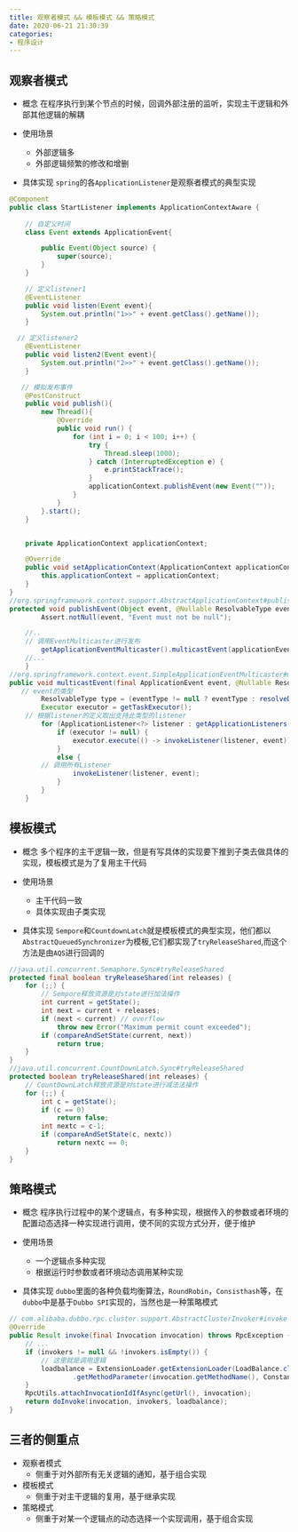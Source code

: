 ```yaml
---
title: 观察者模式 && 模板模式 && 策略模式
date: 2020-06-21 21:30:39
categories:
- 程序设计
---
```


## 观察者模式
- 概念
在程序执行到某个节点的时候，回调外部注册的监听，实现主干逻辑和外部其他逻辑的解耦

- 使用场景
  - 外部逻辑多
  - 外部逻辑频繁的修改和增删

- 具体实现
`spring`的各`ApplicationListener`是观察者模式的典型实现
```java
@Component
public class StartListener implements ApplicationContextAware {
  
    // 自定义时间
    class Event extends ApplicationEvent{

        public Event(Object source) {
            super(source);
        }
    }

    // 定义listener1
    @EventListener
    public void listen(Event event){
        System.out.println("1>>" + event.getClass().getName());
    }

  // 定义listener2
    @EventListener
    public void listen2(Event event){
        System.out.println("2>>" + event.getClass().getName());
    }

   // 模拟发布事件
    @PostConstruct
    public void publish(){
        new Thread(){
            @Override
            public void run() {
                for (int i = 0; i < 100; i++) {
                    try {
                        Thread.sleep(1000);
                    } catch (InterruptedException e) {
                        e.printStackTrace();
                    }
                    applicationContext.publishEvent(new Event(""));
                }
            }
        }.start();
    }


    private ApplicationContext applicationContext;

    @Override
    public void setApplicationContext(ApplicationContext applicationContext) throws BeansException {
        this.applicationContext = applicationContext;
    }
}
//org.springframework.context.support.AbstractApplicationContext#publishEvent
protected void publishEvent(Object event, @Nullable ResolvableType eventType) {
		Assert.notNull(event, "Event must not be null");

    //..
    // 调用EventMulticaster进行发布
		getApplicationEventMulticaster().multicastEvent(applicationEvent, eventType);
    //...
	}
//org.springframework.context.event.SimpleApplicationEventMulticaster#multicastEvent
public void multicastEvent(final ApplicationEvent event, @Nullable ResolvableType eventType) {
   // event的类型
		ResolvableType type = (eventType != null ? eventType : resolveDefaultEventType(event));
		Executor executor = getTaskExecutor();
    // 根据listener的定义取出支持此类型的listener
		for (ApplicationListener<?> listener : getApplicationListeners(event, type)) {
			if (executor != null) {
				executor.execute(() -> invokeListener(listener, event));
			}
			else {
        // 调用所有Listener
				invokeListener(listener, event);
			}
		}
	}
```

## 模板模式
- 概念
多个程序的主干逻辑一致，但是有写具体的实现要下推到子类去做具体的实现，模板模式是为了复用主干代码

- 使用场景
  - 主干代码一致
  - 具体实现由子类实现

- 具体实现
`Sempore`和`CountdownLatch`就是模板模式的典型实现，他们都以`AbstractQueuedSynchronizer`为模板,它们都实现了`tryReleaseShared`,而这个方法是由`AQS`进行回调的
```java
//java.util.concurrent.Semaphore.Sync#tryReleaseShared
protected final boolean tryReleaseShared(int releases) {
    for (;;) {
        // Sempore释放资源是对state进行加法操作
        int current = getState();
        int next = current + releases;
        if (next < current) // overflow
            throw new Error("Maximum permit count exceeded");
        if (compareAndSetState(current, next))
            return true;
    }
}
//java.util.concurrent.CountDownLatch.Sync#tryReleaseShared
protected boolean tryReleaseShared(int releases) {
    // CountDownLatch释放资源是对state进行减法法操作
    for (;;) {
        int c = getState();
        if (c == 0)
            return false;
        int nextc = c-1;
        if (compareAndSetState(c, nextc))
            return nextc == 0;
    }
}
```

## 策略模式
- 概念
程序执行过程中的某个逻辑点，有多种实现，根据传入的参数或者环境的配置动态选择一种实现进行调用，使不同的实现方式分开，便于维护

- 使用场景
  - 一个逻辑点多种实现
  - 根据运行时参数或者环境动态调用某种实现

- 具体实现
`dubbo`里面的各种负载均衡算法，`RoundRobin`，`Consisthash`等，在`dubbo`中是基于`Dubbo SPI`实现的，当然也是一种策略模式
```java
// com.alibaba.dubbo.rpc.cluster.support.AbstractClusterInvoker#invoke
@Override
public Result invoke(final Invocation invocation) throws RpcException {
    // ...
    if (invokers != null && !invokers.isEmpty()) {
        // 这里就是调用逻辑 
        loadbalance = ExtensionLoader.getExtensionLoader(LoadBalance.class).getExtension(invokers.get(0).getUrl()
                .getMethodParameter(invocation.getMethodName(), Constants.LOADBALANCE_KEY, Constants.DEFAULT_LOADBALANCE));
    }
    RpcUtils.attachInvocationIdIfAsync(getUrl(), invocation);
    return doInvoke(invocation, invokers, loadbalance);
}
```

## 三者的侧重点
- 观察者模式
  - 侧重于对外部所有无关逻辑的通知，基于组合实现
- 模板模式
  - 侧重于对主干逻辑的复用，基于继承实现
- 策略模式
  - 侧重于对某一个逻辑点的动态选择一个实现调用，基于组合实现
